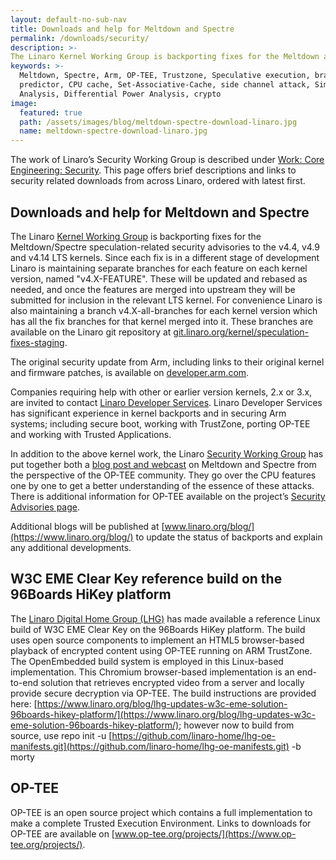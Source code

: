 ```yaml
---
layout: default-no-sub-nav
title: Downloads and help for Meltdown and Spectre
permalink: /downloads/security/
description: >-
The Linaro Kernel Working Group is backporting fixes for the Meltdown and Spectre speculation-related security advisories to the v4.4, v4.9 and v4.14 LTS kernels. Read more about security issues with Meltdown and Spectre
keywords: >-
  Meltdown, Spectre, Arm, OP-TEE, Trustzone, Speculative execution, branch
  predictor, CPU cache, Set-Associative-Cache, side channel attack, Simple Power
  Analysis, Differential Power Analysis, crypto
image:
  featured: true
  path: /assets/images/blog/meltdown-spectre-download-linaro.jpg
  name: meltdown-spectre-download-linaro.jpg  
---
```

The work of Linaro’s Security Working Group is described under [Work: Core Engineering: Security](https://www.linaro.org/core/security/). This page offers brief descriptions and links to security related downloads from across Linaro, ordered with latest first.

## Downloads and help for Meltdown and Spectre

The Linaro [Kernel Working Group](https://www.linaro.org/core/kernel/) is backporting fixes for the Meltdown/Spectre speculation-related security advisories to the v4.4, v4.9 and v4.14 LTS kernels. Since each fix is in a different stage of development Linaro is maintaining separate branches for each feature on each kernel version, named "v4.X-FEATURE". These will be updated and rebased as needed, and once the features are merged into upstream they will be submitted for inclusion in the relevant LTS kernel. For convenience Linaro is also maintaining a branch v4.X-all-branches for each kernel version which has all the fix branches for that kernel merged into it. These branches are available on the Linaro git repository at [git.linaro.org/kernel/speculation-fixes-staging](https://git.linaro.org/kernel/speculation-fixes-staging).  

The original security update from Arm, including links to their original kernel and firmware patches, is available on [developer.arm.com](https://developer.arm.com/support/security-update).

Companies requiring help with other or earlier version kernels, 2.x or 3.x, are invited to contact [Linaro Developer Services](https://www.linaro.org/services/#developer-services-contact-us). Linaro Developer Services has significant experience in kernel backports and in securing Arm systems; including secure boot, working with TrustZone, porting OP-TEE and working with Trusted Applications.

In addition to the above kernel work, the Linaro [Security Working Group](https://www.linaro.org/core/security/) has put together both a [blog post and webcast](https://www.linaro.org/blog/meltdown-spectre/) on Meltdown and Spectre from the perspective of the OP-TEE community. They go over the CPU features one by one to get a better understanding of the essence of these attacks. There is additional information for OP-TEE available on the project’s [Security Advisories page](https://www.op-tee.org/security-advisories/).

Additional blogs will be published at [www.linaro.org/blog/](https://www.linaro.org/blog/) to update the status of backports and explain any additional developments.

## W3C EME Clear Key reference build on the 96Boards HiKey platform

The [Linaro Digital Home Group (LHG)](https://www.linaro.org/groups/lhg/) has made available a reference Linux build of W3C EME Clear Key on the 96Boards HiKey platform. The build uses open source components to implement an HTML5 browser-based playback of encrypted content using OP-TEE running on ARM TrustZone. The OpenEmbedded build system is employed in this Linux-based implementation. This Chromium browser-based implementation is an end-to-end solution that retrieves encrypted video from a server and locally provide secure decryption via OP-TEE. The build instructions are provided here:  [https://www.linaro.org/blog/lhg-updates-w3c-eme-solution-96boards-hikey-platform/](https://www.linaro.org/blog/lhg-updates-w3c-eme-solution-96boards-hikey-platform/); however now to build from source, use repo init -u [https://github.com/linaro-home/lhg-oe-manifests.git](https://github.com/linaro-home/lhg-oe-manifests.git) -b morty

## OP-TEE

OP-TEE is an open source project which contains a full implementation to make a complete Trusted Execution Environment. Links to downloads for OP-TEE are available on [www.op-tee.org/projects/](https://www.op-tee.org/projects/).
